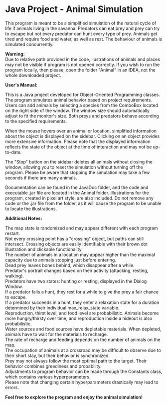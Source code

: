# Java Project - Animal Simulation

This program is meant to be a simplified simulation of the natural cycle of life if animals living in the savanna. Predators can eat prey and prey can try to escape but
not every predator can hunt every type of prey. Animals get tired and require food and water, as well as rest. The behaviour of animals is simulated concurrently. <br>

<b> Warning: </b> <br>
Due to relative path provided in the code, ilustrations of animals and places may not be visible if program is not opened correctly. If you wish to run the program locally, then please, open the folder "Animal" in an IDEA, not the whole downloaded project. <br>

<b>User's Manual:</b> <br>

This is a Java project developed for Object-Oriented Programming classes. The program simulates animal behavior based on project requirements. Users can add animals by selecting a species from the ComboBox located on the right side of the window. The window size should automatically adjust to fit the monitor's size. Both preys and predators behave according to the specified requirements.

When the mouse hovers over an animal or location, simplified information about the object is displayed on the sidebar. Clicking on an object provides more extensive information. Please note that the displayed information reflects the state of the object at the time of interaction and may not be up-to-date.

The "Stop" button on the sidebar deletes all animals without closing the window, allowing you to reset the simulation without turning off the program. Please be aware that stopping the simulation may take a few seconds if there are many animals.

Documentation can be found in the JavaDoc folder, and the code and executable .jar file are located in the Animal folder. Illustrations for the program, created in pixel art style, are also included. Do not remove any code or the .jar file from the folder, as it will cause the program to be unable to locate the illustrations.

<b>Additional Notes:</b> <br>

The map state is randomized and may appear different with each program restart. <br>
Not every crossing point has a "crossing" object, but paths can still intersect. Crossing objects are easily identifiable with their brown dot illustration and clickable functionality. <br>
The number of animals in a location may appear higher than the maximal capacity due to animals stopping just before entering. <br>
Dead prey leaves bones behind, which disappear after a while. <br>
Predator's portrait changes based on their activity (attacking, resting, walking). <br>
Predators have two states: hunting or resting, displayed in the Dialog Window. <br>
If a predator fails a hunt, they rest for a while to give the prey a fair chance to escape. <br>
If a predator succeeds in a hunt, they enter a relaxation state for a duration determined by their individual max_relax_state variable. <br>
Reproduction, thirst level, and food level are probabilistic. Animals become more hungry/thirsty over time, and reproduction inside a hideout is also probabilistic. <br>
Water sources and food sources have depletable materials. When depleted, animals have to wait for the materials to recharge. <br>
The rate of recharge and feeding depends on the number of animals on the map. <br>
The occupation of animals at a crossroad may be difficult to observe due to their short stay, but their behavior is synchronized. <br>
Prey may not always follow the most optimal path to the target. Their behavior combines greediness and probability. <br>
Adjustments to program behavior can be made through the Constants class, which contains various hyperparameters. <br>
Please note that changing certain hyperparameters drastically may lead to errors. <br>

<b>Feel free to explore the program and enjoy the animal simulation!<b/>
